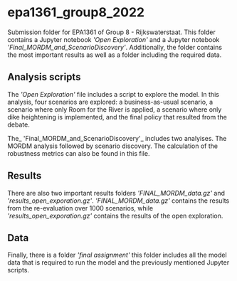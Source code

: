 # epa1361_group8_2022
Submission folder for EPA1361 of Group 8 - Rijkswaterstaat.
This folder contains a Jupyter notebook _'Open Exploration'_ and a Jupyter notebook _'Final_MORDM_and_ScenarioDiscovery'_. Additionally, the folder contains the most important results as well as a folder including the required data.

## Analysis scripts
The _'Open Exploration'_ file includes a script to explore the model. In this analysis, four scenarios are explored: a business-as-usual scenario, a scenario where only Room for the River is applied, a scenario where only dike heightening is implemented, and the final policy that resulted from the debate. 

The_ 'Final_MORDM_and_ScenarioDiscovery'_ includes two analyises. The MORDM analysis followed by scenario discovery. The calculation of the robustness metrics can also be found in this file. 

## Results
There are also two important results folders _'FINAL_MORDM_data.gz'_ and _'results_open_exporation.gz'_.  _'FINAL_MORDM_data.gz'_ contains the results from the re-evaluation over 1000 scenarios, while _'results_open_exporation.gz'_ contains the results of the open exploration.

## Data 
Finally, there is a folder _'final assignment'_ this folder includes all the model data that is required to run the model and the previously mentioned Jupyter scripts. 





